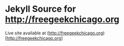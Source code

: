 # Jekyll Source for http://freegeekchicago.org
Live site available at (http://freegeekchicago.org)[http://freegeekchicago.org]
